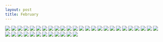 ```yaml
---
layout: post
title: February
---
```


![](https://i.imgur.com/15Joduv.jpg)
![](https://i.imgur.com/ci50tPz.jpg)
![](https://i.imgur.com/gs7p05n.jpg)
![](https://i.imgur.com/wRr98Gs.jpg)
![](https://i.imgur.com/HXd056G.jpg)
![](https://i.imgur.com/pSuz50r.jpg)
![](https://i.imgur.com/5tF6Lyn.jpg)
![](https://i.imgur.com/wAwzCNw.jpg)
![](https://i.imgur.com/EJSG2YO.jpg)
![](https://i.imgur.com/n5aAQAX.jpg)
![](https://i.imgur.com/y88IOzX.jpg)
![](https://i.imgur.com/o1KrGc2.jpg)
![](https://i.imgur.com/ujCWZ8D.jpg)
![](https://i.imgur.com/Bec6ZJ5.jpg)
![](https://i.imgur.com/l1E5n1H.jpg)
![](https://i.imgur.com/9nMPb0d.jpg)
![](https://i.imgur.com/l0cd49c.jpg)
![](https://i.imgur.com/90tnj67.jpg)
![](https://i.imgur.com/qKtdUI1.jpg)
![](https://i.imgur.com/3JOa6pS.jpg)
![](https://i.imgur.com/e7I7PpS.jpg)
![](https://i.imgur.com/Qkh71W3.jpg)
![](https://i.imgur.com/jllCtAy.jpg)
![](https://imgur.com/s7eXEqO.jpg)
![](https://imgur.com/EfDL7Cz.jpg)
![](https://imgur.com/XxHuUGx.jpg)
![](https://imgur.com/EfZ6d1U.jpg)
![](https://imgur.com/j3inUEg.jpg)
![](https://imgur.com/29fgbDr.jpg)
![](https://imgur.com/YKbNLZW.jpg)
![](https://imgur.com/TtSD0XO.jpg)
![](https://imgur.com/p3dm0Sj.jpg)
![](https://imgur.com/qBQIuIR.jpg)
![](https://imgur.com/mr9y2gU.jpg)
![](https://imgur.com/pbLc9Wu.jpg)
![](https://i.imgur.com/JHmPwpS.jpg)
![](https://i.imgur.com/OqVz7eM.jpg)
